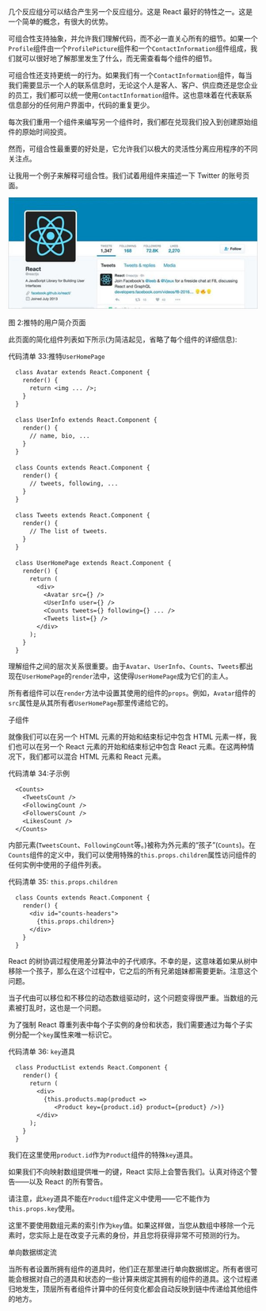 几个反应组分可以结合产生另一个反应组分。这是 React 最好的特性之一。这是一个简单的概念，有很大的优势。

可组合性支持抽象，并允许我们理解代码，而不必一直关心所有的细节。如果一个`Profile`组件由一个`ProfilePicture`组件和一个`ContactInformation`组件组成，我们就可以很好地了解那里发生了什么，而无需查看每个组件的细节。

可组合性还支持更统一的行为。如果我们有一个`ContactInformation`组件，每当我们需要显示一个人的联系信息时，无论这个人是客人、客户、供应商还是您企业的员工，我们都可以统一使用`ContactInformation`组件。这也意味着在代表联系信息部分的任何用户界面中，代码的重复更少。

每次我们重用一个组件来编写另一个组件时，我们都在兑现我们投入到创建原始组件的原始时间投资。

然而，可组合性最重要的好处是，它允许我们以极大的灵活性分离应用程序的不同关注点。

让我用一个例子来解释可组合性。我们试着用组件来描述一下 Twitter 的账号页面。

![](img/00005.jpeg)

图 2:推特的用户简介页面

此页面的简化组件列表如下所示(为简洁起见，省略了每个组件的详细信息):

代码清单 33:推特`UserHomePage`

```
  class Avatar extends React.Component {
    render() {
      return <img ... />;
    }
  }

  class UserInfo extends React.Component {
    render() {
      // name, bio, ...
    }
  }

  class Counts extends React.Component {
    render() {
      // tweets, following, ...
    }
  }

  class Tweets extends React.Component {
    render() {
      // The list of tweets.
    }
  }

  class UserHomePage extends React.Component {
    render() {
      return (
        <div>
          <Avatar src={} />
          <UserInfo user={} />
          <Counts tweets={} following={} ... />
          <Tweets list={} />
        </div>
      );
    }
  }

```

理解组件之间的层次关系很重要。由于`Avatar`、`UserInfo`、`Counts`、`Tweets`都出现在`UserHomePage`的`render`法中，这使得`UserHomePage`成为它们的主人。

所有者组件可以在`render`方法中设置其使用的组件的`props`。例如，`Avatar`组件的`src`属性是从其所有者`UserHomePage`那里传递给它的。

子组件

就像我们可以在另一个 HTML 元素的开始和结束标记中包含 HTML 元素一样，我们也可以在另一个 React 元素的开始和结束标记中包含 React 元素。在这两种情况下，我们都可以混合 HTML 元素和 React 元素。

代码清单 34:子示例

```
  <Counts>
    <TweetsCount />
    <FollowingCount />
    <FollowersCount />
    <LikesCount />
  </Counts>

```

内部元素(`TweetsCount`、`FollowingCount`等。)被称为外元素的“孩子”(`Counts`)。在`Counts`组件的定义中，我们可以使用特殊的`this.props.children`属性访问组件的任何实例中使用的子组件列表。

代码清单 35: `this.props.children`

```
  class Counts extends React.Component {
    render() {
      <div id="counts-headers">
        {this.props.children>}
      </div>
    }
  }

```

React 的树协调过程使用差分算法中的子代顺序。不幸的是，这意味着如果从树中移除一个孩子，那么在这个过程中，它之后的所有兄弟姐妹都需要更新。注意这个问题。

当子代由可以移位和不移位的动态数组驱动时，这个问题变得很严重。当数组的元素被打乱时，这也是一个问题。

为了强制 React 尊重列表中每个子实例的身份和状态，我们需要通过为每个子实例分配一个`key`属性来唯一标识它。

代码清单 36: `key`道具

```
  class ProductList extends React.Component {
    render() {
      return (
        <div>
          {this.products.map(product => 
             <Product key={product.id} product={product} />)}
        </div>
      );
    }
  }

```

我们在这里使用`product.id`作为`Product`组件的特殊`key`道具。

如果我们不向映射数组提供唯一的键，React 实际上会警告我们。认真对待这个警告——以及 React 的所有警告。

请注意，此`key`道具不能在`Product`组件定义中使用——它不能作为`this.props.key`使用。

这里不要使用数组元素的索引作为`key`值。如果这样做，当您从数组中移除一个元素时，您实际上是在改变子元素的身份，并且您将获得非常不可预测的行为。

单向数据绑定流

当所有者设置所拥有组件的道具时，他们正在那里进行单向数据绑定。所有者很可能会根据对自己的道具和状态的一些计算来绑定其拥有的组件的道具。这个过程递归地发生，顶层所有者组件计算中的任何变化都会自动反映到链中传递给其他组件的地方。